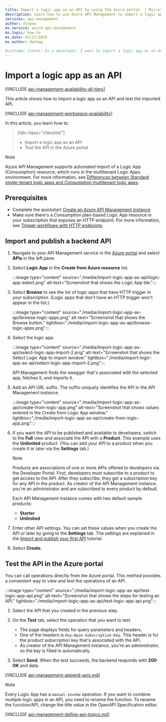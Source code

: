 ```yaml
---
title: Import a logic app as an API by using the Azure portal  | Microsoft Docs
description: Learn how to use Azure API Management to import a logic app (Consumption) resource as an API.
services: api-management
author: dlepow
ms.service: azure-api-management
ms.topic: how-to
ms.date: 03/27/2025
ms.author: danlep

#customer intent: As a developer, I want to import a logic app as an API.
---
```


# Import a logic app as an API

[!INCLUDE [api-management-availability-all-tiers](../../includes/api-management-availability-all-tiers.md)]

This article shows how to import a logic app as an API and test the imported API.

[!INCLUDE [api-management-workspace-availability](../../includes/api-management-workspace-availability.md)]

In this article, you learn how to:

> [!div class="checklist"]
>
> -   Import a logic app as an API
> -   Test the API in the Azure portal

> [!NOTE]
> Azure API Management supports automated import of a Logic App (Consumption) resource, which runs in the multitenant Logic Apps environment. For more information, see [Differences between Standard single-tenant logic apps and Consumption multitenant logic apps](../logic-apps/single-tenant-overview-compare.md).

## Prerequisites

-   Complete the quickstart [Create an Azure API Management instance](get-started-create-service-instance.md).
-   Make sure there's a Consumption plan-based Logic App resource in your subscription that exposes an HTTP endpoint. For more information, see [Trigger workflows with HTTP endpoints](../logic-apps/logic-apps-http-endpoint.md).

## <a name="create-api"> </a>Import and publish a backend API

1. Navigate to your API Management service in the [Azure portal](https://portal.azure.com) and select **APIs** in the left pane.

1. Select **Logic App** in the **Create from Azure resource** list:

    :::image type="content" source="./media/import-logic-app-as-api/logic-app-select.png" alt-text="Screenshot that shows the Logic App tile.":::

1. Select **Browse** to see the list of logic apps that have HTTP trigger in your subscription. (Logic apps that don't have an HTTP trigger won't appear in the list.)

    :::image type="content" source="./media/import-logic-app-as-api/browse-logic-apps.png" alt-text="Screenshot that shows the Browse button." lightbox="./media/import-logic-app-as-api/browse-logic-apps.png":::

1. Select the logic app:

    :::image type="content" source="./media/import-logic-app-as-api/select-logic-app-import-2.png" alt-text="Screenshot that shows the Select Logic App to import window." lightbox="./media/import-logic-app-as-api/select-logic-app-import-2.png":::

    API Management finds the swagger that's associated with the selected app, fetches it, and imports it.

1. Add an API URL suffix. The suffix uniquely identifies the API in the API Management instance.

    :::image type="content" source="./media/import-logic-app-as-api/create-from-logic-app.png" alt-text="Screenshot that shows values entered in the Create from Logic App window." lightbox="./media/import-logic-app-as-api/create-from-logic-app.png":::

1. If you want the API to be published and available to developers, switch to the **Full** view and associate the API with a **Product**. This example uses the **Unlimited** product. (You can add your API to a product when you create it or later via the **Settings** tab.)

    >[!NOTE]
    > Products are associations of one or more APIs offered to developers via the Developer Portal. First, developers must subscribe to a product to get access to the API. After they subscribe, they get a subscription key for any API in the product. As creator of the API Management instance, you're an administrator and are subscribed to every product by default.
    >
    > Each API Management instance comes with two default sample products:
    > - **Starter**
    > - **Unlimited**

1. Enter other API settings. You can set these values when you create the API or later by going to the **Settings** tab. The settings are explained in the [Import and publish your first API](import-and-publish.md#import-and-publish-a-backend-api) tutorial.

1. Select **Create**.

## Test the API in the Azure portal

You can call operations directly from the Azure portal. This method provides a convenient way to view and test the operations of an API.

:::image type="content" source="./media/import-logic-app-as-api/test-logic-app-api.png" alt-text="Screenshot that shows the steps for testing an API." lightbox="./media/import-logic-app-as-api/test-logic-app-api.png":::

1. Select the API that you created in the previous step.
1. On the **Test** tab, select the operation that you want to test.

    * The page displays fields for query parameters and headers. 
    * One of the headers is `Ocp-Apim-Subscription-Key`. This header is for the product subscription key that's associated with the API. 
    * As creator of the API Management instance, you're an administrator, so the key is filled in automatically.

1. Select **Send**. When the test succeeds, the backend responds with **200 OK** and data.

[!INCLUDE [api-management-append-apis.md](../../includes/api-management-append-apis.md)]

>[!NOTE]
>Every Logic App has a `manual-invoke` operation. If you want to combine multiple logic apps in an API, you need to rename the function. To rename the function/API, change the title value in the OpenAPI Specification editor.

[!INCLUDE [api-management-define-api-topics.md](../../includes/api-management-define-api-topics.md)]